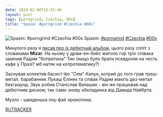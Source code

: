 ```yaml
---
date: 2020-02-06T15:52:46
layout: post
tags: [porngrind, Czechia, 00s]
title: "Spasm: #porngrind #Czechia #00s"
---
```

![Spasm: #porngrind #Czechia #00s](https://res.cloudinary.com/vast-space-unexplored/image/upload/photos/photo_876_06-02-2020_15-52-46.jpg)
Spasm: [#porngrind](/tags/#porngrind) [#Czechia](/tags/#Czechia) [#00s](/tags/#00s)

Минулого разу я [писав про їх дебютний альбом](/2019-12-19-spasm--porngrind-grindcore-czechia-00s), цього разу спліт з словаками **Mizar**. На ньому у драм-ен-бейс жиголо гор тріо співака замінив Радим &quot;Копретина&quot; Тин (нащо було брати псевдонім на честь кафе у Празі? мб натяк на копротематику?)

Заснував колектив басист Іво &quot;Сем&quot; Капун, котрий до того грав треш-метал. барабанник Лукаш Єлінек та співак Радим мають дез-метал бекграунд. Звук робив Станіслав Валашек - він же працював над дебютним диском; так само знову обкладинка від Давида Найбрта.

Музло - швиденька лоу-фай хрюкотина.

[RUTRACKER](https://rutracker.org/forum/viewtopic.php?t=3789530)